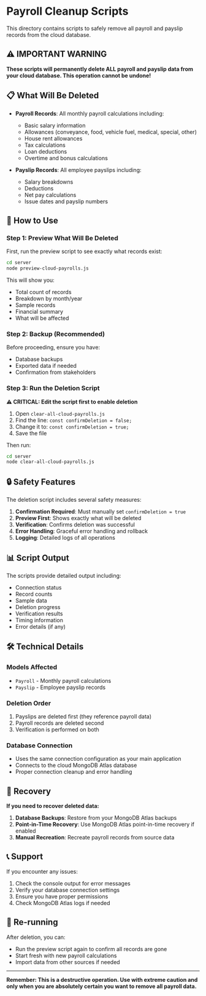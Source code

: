 # Payroll Cleanup Scripts

This directory contains scripts to safely remove all payroll and payslip records from the cloud database.

## ⚠️  IMPORTANT WARNING

**These scripts will permanently delete ALL payroll and payslip data from your cloud database. This operation cannot be undone!**

## 📋 What Will Be Deleted

- **Payroll Records**: All monthly payroll calculations including:
  - Basic salary information
  - Allowances (conveyance, food, vehicle fuel, medical, special, other)
  - House rent allowances
  - Tax calculations
  - Loan deductions
  - Overtime and bonus calculations

- **Payslip Records**: All employee payslips including:
  - Salary breakdowns
  - Deductions
  - Net pay calculations
  - Issue dates and payslip numbers

## 🚀 How to Use

### Step 1: Preview What Will Be Deleted

First, run the preview script to see exactly what records exist:

```bash
cd server
node preview-cloud-payrolls.js
```

This will show you:
- Total count of records
- Breakdown by month/year
- Sample records
- Financial summary
- What will be affected

### Step 2: Backup (Recommended)

Before proceeding, ensure you have:
- Database backups
- Exported data if needed
- Confirmation from stakeholders

### Step 3: Run the Deletion Script

**⚠️  CRITICAL: Edit the script first to enable deletion**

1. Open `clear-all-cloud-payrolls.js`
2. Find the line: `const confirmDeletion = false;`
3. Change it to: `const confirmDeletion = true;`
4. Save the file

Then run:

```bash
cd server
node clear-all-cloud-payrolls.js
```

## 🔒 Safety Features

The deletion script includes several safety measures:

1. **Confirmation Required**: Must manually set `confirmDeletion = true`
2. **Preview First**: Shows exactly what will be deleted
3. **Verification**: Confirms deletion was successful
4. **Error Handling**: Graceful error handling and rollback
5. **Logging**: Detailed logs of all operations

## 📊 Script Output

The scripts provide detailed output including:

- Connection status
- Record counts
- Sample data
- Deletion progress
- Verification results
- Timing information
- Error details (if any)

## 🛠️  Technical Details

### Models Affected
- `Payroll` - Monthly payroll calculations
- `Payslip` - Employee payslip records

### Deletion Order
1. Payslips are deleted first (they reference payroll data)
2. Payroll records are deleted second
3. Verification is performed on both

### Database Connection
- Uses the same connection configuration as your main application
- Connects to the cloud MongoDB Atlas database
- Proper connection cleanup and error handling

## 🚨 Recovery

**If you need to recover deleted data:**

1. **Database Backups**: Restore from your MongoDB Atlas backups
2. **Point-in-Time Recovery**: Use MongoDB Atlas point-in-time recovery if enabled
3. **Manual Recreation**: Recreate payroll records from source data

## 📞 Support

If you encounter any issues:

1. Check the console output for error messages
2. Verify your database connection settings
3. Ensure you have proper permissions
4. Check MongoDB Atlas logs if needed

## 🔄 Re-running

After deletion, you can:
- Run the preview script again to confirm all records are gone
- Start fresh with new payroll calculations
- Import data from other sources if needed

---

**Remember: This is a destructive operation. Use with extreme caution and only when you are absolutely certain you want to remove all payroll data.**

